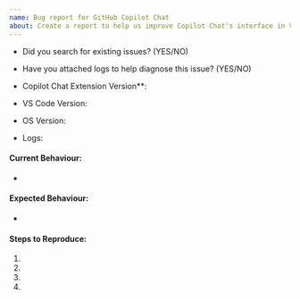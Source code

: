 ```yaml
---
name: Bug report for GitHub Copilot Chat
about: Create a report to help us improve Copilot Chat's interface in VS Code
---
```

- Did you search for existing issues? (YES/NO)
- Have you attached logs to help diagnose this issue? (YES/NO)
   
- Copilot Chat Extension Version**:
- VS Code Version:
- OS Version:
- Logs:

#### Current Behaviour: 
- 
#### Expected Behaviour:
- 

<!-- Please give as much detail as you can, so that it is easily reproducable -->

#### Steps to Reproduce:
1. 
2.
3.
4.


<!-- 
* How to check logs explained in this url: https://docs.github.com/en/copilot/troubleshooting-github-copilot/viewing-logs-for-github-copilot-in-your-environment?tool=vscode  
** You can check the version from extensions tab on Activity Bar
-->
